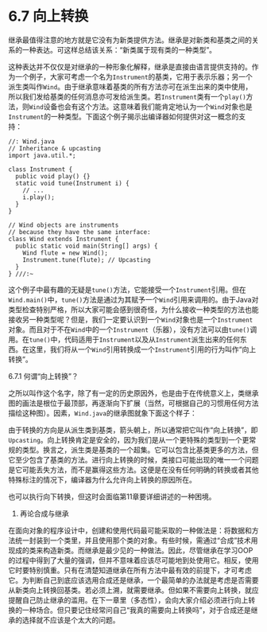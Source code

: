 # 6.7 向上转换


继承最值得注意的地方就是它没有为新类提供方法。继承是对新类和基类之间的关系的一种表达。可这样总结该关系：“新类属于现有类的一种类型”。

这种表达并不仅仅是对继承的一种形象化解释，继承是直接由语言提供支持的。作为一个例子，大家可考虑一个名为`Instrument`的基类，它用于表示乐器；另一个派生类叫作`Wind`。由于继承意味着基类的所有方法亦可在派生出来的类中使用，所以我们发给基类的任何消息亦可发给派生类。若`Instrument`类有一个`play()`方法，则`Wind`设备也会有这个方法。这意味着我们能肯定地认为一个`Wind`对象也是`Instrument`的一种类型。下面这个例子揭示出编译器如何提供对这一概念的支持：

```
//: Wind.java
// Inheritance & upcasting
import java.util.*;

class Instrument {
  public void play() {}
  static void tune(Instrument i) {
    // ...
    i.play();
  }
}

// Wind objects are instruments
// because they have the same interface:
class Wind extends Instrument {
  public static void main(String[] args) {
    Wind flute = new Wind();
    Instrument.tune(flute); // Upcasting
  }
} ///:~
```

这个例子中最有趣的无疑是`tune()`方法，它能接受一个`Instrument`引用。但在`Wind.main()`中，`tune()`方法是通过为其赋予一个`Wind`引用来调用的。由于Java对类型检查特别严格，所以大家可能会感到很奇怪，为什么接收一种类型的方法也能接收另一种类型呢？但是，我们一定要认识到一个`Wind`对象也是一个`Instrument`对象。而且对于不在`Wind`中的一个`Instrument`（乐器），没有方法可以由`tune()`调用。在`tune()`中，代码适用于`Instrument`以及从`Instrument`派生出来的任何东西。在这里，我们将从一个`Wind`引用转换成一个`Instrument`引用的行为叫作“向上转换”。

6.7.1 何谓“向上转换”？

之所以叫作这个名字，除了有一定的历史原因外，也是由于在传统意义上，类继承图的画法是根位于最顶部，再逐渐向下扩展（当然，可根据自己的习惯用任何方法描绘这种图）。因素，`Wind.java`的继承图就象下面这个样子：

由于转换的方向是从派生类到基类，箭头朝上，所以通常把它叫作“向上转换”，即`Upcasting`。向上转换肯定是安全的，因为我们是从一个更特殊的类型到一个更常规的类型。换言之，派生类是基类的一个超集。它可以包含比基类更多的方法，但它至少包含了基类的方法。进行向上转换的时候，类接口可能出现的唯一一个问题是它可能丢失方法，而不是赢得这些方法。这便是在没有任何明确的转换或者其他特殊标注的情况下，编译器为什么允许向上转换的原因所在。

也可以执行向下转换，但这时会面临第11章要详细讲述的一种困境。

1. 再论合成与继承

在面向对象的程序设计中，创建和使用代码最可能采取的一种做法是：将数据和方法统一封装到一个类里，并且使用那个类的对象。有些时候，需通过“合成”技术用现成的类来构造新类。而继承是最少见的一种做法。因此，尽管继承在学习OOP的过程中得到了大量的强调，但并不意味着应该尽可能地到处使用它。相反，使用它时要特别慎重。只有在清楚知道继承在所有方法中最有效的前提下，才可考虑它。为判断自己到底应该选用合成还是继承，一个最简单的办法就是考虑是否需要从新类向上转换回基类。若必须上溯，就需要继承。但如果不需要向上转换，就应提醒自己防止继承的滥用。在下一章里（多态性），会向大家介绍必须进行向上转换的一种场合。但只要记住经常问自己“我真的需要向上转换吗”，对于合成还是继承的选择就不应该是个太大的问题。
